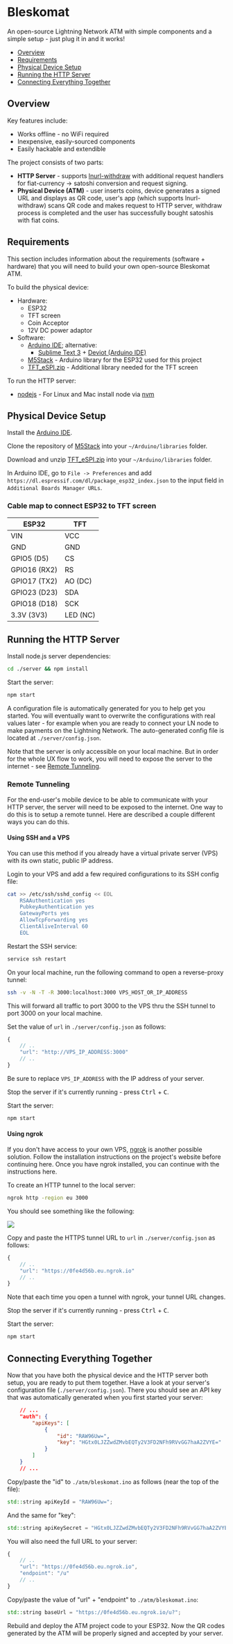 # Bleskomat

An open-source Lightning Network ATM with simple components and a simple setup - just plug it in and it works!

* [Overview](#overview)
* [Requirements](#requirements)
* [Physical Device Setup](#physical-device-setup)
* [Running the HTTP Server](#running-the-http-server)
* [Connecting Everything Together](#connecting-everything-together)


## Overview

Key features include:
* Works offline - no WiFi required
* Inexpensive, easily-sourced components
* Easily hackable and extendible

The project consists of two parts:
* __HTTP Server__ - supports [lnurl-withdraw](https://github.com/btcontract/lnurl-rfc/blob/master/lnurl-withdraw.md) with additional request handlers for fiat-currency -> satoshi conversion and request signing.
* __Physical Device (ATM)__ - user inserts coins, device generates a signed URL and displays as QR code, user's app (which supports lnurl-withdraw) scans QR code and makes request to HTTP server, withdraw process is completed and the user has successfully bought satoshis with fiat coins.


## Requirements

This section includes information about the requirements (software + hardware) that you will need to build your own open-source Bleskomat ATM. 

To build the physical device:
* Hardware:
	* ESP32
	* TFT screen
	* Coin Acceptor
	* 12V DC power adaptor
* Software:
	* [Arduino IDE](https://www.arduino.cc/en/Main/Software); alternative:
		* [Sublime Text 3](https://www.sublimetext.com/3) + [Deviot (Arduino IDE)](https://packagecontrol.io/packages/Deviot%20(Arduino%20IDE))
	* [M5Stack](https://github.com/m5stack/M5Stack) - Arduino library for the ESP32 used for this project
	* [TFT_eSPI.zip](https://github.com/samotari/bleskomat/tree/master/atm/libraries/TFT_eSPI.zip) - Additional library needed for the TFT screen

To run the HTTP server:
* [nodejs](https://nodejs.org/) - For Linux and Mac install node via [nvm](https://github.com/creationix/nvm)


## Physical Device Setup

Install the [Arduino IDE](https://www.arduino.cc/en/Main/Software).

Clone the repository of [M5Stack](https://github.com/m5stack/M5Stack) into your `~/Arduino/libraries` folder.

Download and unzip [TFT_eSPI.zip](https://github.com/samotari/bleskomat/tree/master/atm/libraries/TFT_eSPI.zip) into your `~/Arduino/libraries` folder.

In Arduino IDE, go to `File -> Preferences` and add `https://dl.espressif.com/dl/package_esp32_index.json` to the input field in `Additional Boards Manager URLs`.

### Cable map to connect ESP32 to TFT screen

|  ESP32       | TFT      |
|--------------|----------|
| VIN          | VCC      |
| GND          | GND      |
| GPIO5  (D5)  | CS       |
| GPIO16 (RX2) | RS       |
| GPIO17 (TX2) | AO (DC)  |
| GPIO23 (D23) | SDA      |
| GPIO18 (D18) | SCK      |
| 3.3V (3V3)   | LED (NC) |


## Running the HTTP Server

Install node.js server dependencies:
```bash
cd ./server && npm install
```
Start the server:
```bash
npm start
```
A configuration file is automatically generated for you to help get you started. You will eventually want to overwrite the configurations with real values later - for example when you are ready to connect your LN node to make payments on the Lightning Network. The auto-generated config file is located at `./server/config.json`.

Note that the server is only accessible on your local machine. But in order for the whole UX flow to work, you will need to expose the server to the internet - see [Remote Tunneling](#remote-tunneling).


### Remote Tunneling

For the end-user's mobile device to be able to communicate with your HTTP server, the server will need to be exposed to the internet. One way to do this is to setup a remote tunnel. Here are described a couple different ways you can do this.

#### Using SSH and a VPS

You can use this method if you already have a virtual private server (VPS) with its own static, public IP address.

Login to your VPS and add a few required configurations to its SSH config file:
```bash
cat >> /etc/ssh/sshd_config << EOL
    RSAAuthentication yes
    PubkeyAuthentication yes
    GatewayPorts yes
    AllowTcpForwarding yes
    ClientAliveInterval 60
    EOL
```
Restart the SSH service:
```bash
service ssh restart
```
On your local machine, run the following command to open a reverse-proxy tunnel:
```bash
ssh -v -N -T -R 3000:localhost:3000 VPS_HOST_OR_IP_ADDRESS
```
This will forward all traffic to port 3000 to the VPS thru the SSH tunnel to port 3000 on your local machine.

Set the value of `url` in `./server/config.json` as follows:
```js
{
	// ..
	"url": "http://VPS_IP_ADDRESS:3000"
	// ..
}
```
Be sure to replace `VPS_IP_ADDRESS` with the IP address of your server.

Stop the server if it's currently running - press <kbd>Ctrl</kbd> + <kbd>C</kbd>.

Start the server:
```bash
npm start
```


#### Using ngrok

If you don't have access to your own VPS, [ngrok](https://ngrok.com/) is another possible solution. Follow the installation instructions on the project's website before continuing here. Once you have ngrok installed, you can continue with the instructions here.

To create an HTTP tunnel to the local server:
```bash
ngrok http -region eu 3000
```
You should see something like the following:

![](https://github.com/samotari/bleskomat/blob/master/images/ngrok-screen-https-tunnel.png)

Copy and paste the HTTPS tunnel URL to `url` in `./server/config.json` as follows:
```js
{
	// ..
	"url": "https://0fe4d56b.eu.ngrok.io"
	// ..
}
```
Note that each time you open a tunnel with ngrok, your tunnel URL changes. 

Stop the server if it's currently running - press <kbd>Ctrl</kbd> + <kbd>C</kbd>.

Start the server:
```bash
npm start
```


## Connecting Everything Together

Now that you have both the physical device and the HTTP server both setup, you are ready to put them together. Have a look at your server's configuration file (`./server/config.json`). There you should see an API key that was automatically generated when you first started your server:
```json
	// ...
	"auth": {
		"apiKeys": [
			{
				"id": "RAW96Uw=",
				"key": "HGtx0LJZZwdZMvbEQTy2V3FD2NFh9RVvGG7haA2ZVYE="
			}
		]
	}
	// ...
```
Copy/paste the "id" to `./atm/bleskomat.ino` as follows (near the top of the file):
```cpp
std::string apiKeyId = "RAW96Uw=";
```
And the same for "key":
```cpp
std::string apiKeySecret = "HGtx0LJZZwdZMvbEQTy2V3FD2NFh9RVvGG7haA2ZVYE=";
```
You will also need the full URL to your server:
```js
{
	// ..
	"url": "https://0fe4d56b.eu.ngrok.io",
	"endpoint": "/u"
	// ..
}
```
Copy/paste the value of "url" + "endpoint" to `./atm/bleskomat.ino`:
```cpp
std::string baseUrl = "https://0fe4d56b.eu.ngrok.io/u?";
```
Rebuild and deploy the ATM project code to your ESP32. Now the QR codes generated by the ATM will be properly signed and accepted by your server.
